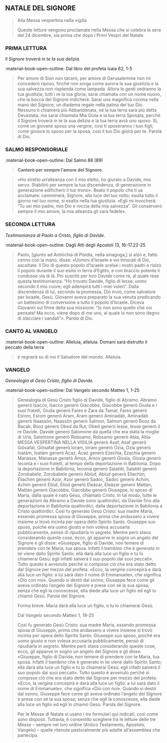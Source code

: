 ## NATALE DEL SIGNORE
> 
> Alla Messa vespertina nella vigilia
> 
> Queste letture vengono proclamate nella Messa che si celebra la sera del 24 dicembre, sia prima che dopo i Primi Vespri del Natale.
> 
### PRIMA LETTURA
*Il Signore troverà in te la sua delizia.*

:material-book-open-outline: Dal libro del profeta Isaìa
62, 1-5

> Per amore di Sion non tacerò, per amore di Gerusalemme non mi concederò riposo, finché non sorga come aurora la sua giustizia e la sua salvezza non risplenda come lampada. Allora le genti vedranno la tua giustizia, tutti i re la tua gloria; sarai chiamata con un nome nuovo, che la bocca del Signore indicherà. Sarai una magnifica corona nella mano del Signore, un diadema regale nella palma del tuo Dio. Nessuno ti chiamerà più Abbandonata, né la tua terra sarà più detta Devastata, ma sarai chiamata Mia Gioia e la tua terra Sposata, perché il Signore troverà in te la sua delizia e la tua terra avrà uno sposo. Sì, come un giovane sposa una vergine, così ti sposeranno i tuoi figli; come gioisce lo sposo per la sposa, così il tuo Dio gioirà per te. Parola di Dio.
> 
### SALMO RESPONSORIALE
:material-book-open-outline: Dal Salmo 88 (89)

>**Canterò per sempre l’amore del Signore.**

> «Ho stretto un’alleanza con il mio eletto,
> ho giurato a Davide, mio servo.
> Stabilirò per sempre la tua discendenza,
> di generazione in generazione edificherò il tuo trono».
> Beato il popolo che ti sa acclamare:
> camminerà, Signore, alla luce del tuo volto;
> esulta tutto il giorno nel tuo nome,
> si esalta nella tua giustizia.
> «Egli mi invocherà: “Tu sei mio padre,
> mio Dio e roccia della mia salvezza”.
> Gli conserverò sempre il mio amore,
> la mia alleanza gli sarà fedele».
> 
### SECONDA LETTURA
*Testimonianza di Paolo a Cristo, figlio di Davide.*

:material-book-open-outline: Dagli Atti degli Apostoli
13, 16-17.22-25

> Paolo, [giunto ad Antiòchia di Pisìdia, nella sinagoga,] si alzò e, fatto cenno con la mano, disse: «Uomini d’Israele e voi timorati di Dio, ascoltate. Il Dio di questo popolo d’Israele scelse i nostri padri e rialzò il popolo durante il suo esilio in terra d’Egitto, e con braccio potente li condusse via di là. Poi suscitò per loro Davide come re, al quale rese questa testimonianza: “Ho trovato Davide, figlio di Iesse, uomo secondo il mio cuore; egli adempirà tutti i miei voleri”. Dalla discendenza di lui, secondo la promessa, Dio inviò, come salvatore per Israele, Gesù. Giovanni aveva preparato la sua venuta predicando un battesimo di conversione a tutto il popolo d’Israele. Diceva Giovanni sul finire della sua missione: “Io non sono quello che voi pensate! Ma ecco, viene dopo di me uno, al quale io non sono degno di slacciare i sandali”». Parola di Dio.
> 
### CANTO AL VANGELO
:material-book-open-outline: Alleluia, alleluia.
Domani sarà distrutto il peccato della terra
> e regnerà su di noi il Salvatore del mondo.
> Alleluia.
> 
### VANGELO
*Genealogia di Gesù Cristo, figlio di Davide.*

:material-book-open-outline: Dal Vangelo secondo Matteo
1, 1-25

> Genealogia di Gesù Cristo figlio di Davide, figlio di Abramo. Abramo generò Isacco, Isacco generò Giacobbe, Giacobbe generò Giuda e i suoi fratelli, Giuda generò Fares e Zara da Tamar, Fares generò Esrom, Esrom generò Aram, Aram generò Aminadàb, Aminadàb generò Naassòn, Naassòn generò Salmon, Salmon generò Booz da Racab, Booz generò Obed da Rut, Obed generò Iesse, Iesse generò il re Davide. Davide generò Salomone da quella che era stata la moglie di Urìa, Salomone generò Roboamo, Roboamo generò Abìa, Abìa MESSA VESPERTINA NELLA VIGILIA generò Asaf, Asaf generò Giòsafat, Giòsafat generò Ioram, Ioram generò Ozìa, Ozìa generò Ioatàm, Ioatàm generò Àcaz, Àcaz generò Ezechìa, Ezechìa generò Manasse, Manasse generò Amos, Amos generò Giosìa, Giosìa generò Ieconìa e i suoi fratelli, al tempo della deportazione in Babilonia. Dopo la deportazione in Babilonia, Ieconìa generò Salatièl, Salatièl generò Zorobabele, Zorobabele generò Abiùd, Abiùd generò Eliachìm, Eliachìm generò Azor, Azor generò Sadoc, Sadoc generò Achim, Achim generò Eliùd, Eliùd generò Eleàzar, Eleàzar generò Mattan, Mattan generò Giacobbe, Giacobbe generò Giuseppe, lo sposo di Maria, dalla quale è nato Gesù, chiamato Cristo. In tal modo, tutte le generazioni da Abramo a Davide sono quattordici, da Davide fino alla deportazione in Babilonia quattordici, dalla deportazione in Babilonia a Cristo quattordici. Così fu generato Gesù Cristo: sua madre Maria, essendo promessa sposa di Giuseppe, prima che andassero a vivere insieme si trovò incinta per opera dello Spirito Santo. Giuseppe suo sposo, poiché era uomo giusto e non voleva accusarla pubblicamente, pensò di ripudiarla in segreto. Mentre però stava considerando queste cose, ecco, gli apparve in sogno un angelo del Signore e gli disse: «Giuseppe, figlio di Davide, non temere di prendere con te Maria, tua sposa. Infatti il bambino che è generato in lei viene dallo Spirito Santo; ella darà alla luce un figlio e tu lo chiamerai Gesù: egli infatti salverà il suo popolo dai suoi peccati». Tutto questo è avvenuto perché si compisse ciò che era stato detto dal Signore per mezzo del profeta: «Ecco, la vergine concepirà e darà alla luce un figlio: a lui sarà dato il nome di Emmanuele», che significa «Dio con noi». Quando si destò dal sonno, Giuseppe fece come gli aveva ordinato l’angelo del Signore e prese con sé la sua sposa; senza che egli la conoscesse, ella diede alla luce un figlio ed egli lo chiamò Gesù. Parola del Signore.
> 
> Forma breve:
> Maria darà alla luce un figlio,
> e tu lo chiamerai Gesù.
> 
> Dal Vangelo secondo Matteo
> 1, 18-25
> 
> Così fu generato Gesù Cristo: sua madre Maria, essendo promessa sposa di Giuseppe, prima che andassero a vivere insieme si trovò incinta per opera dello Spirito Santo. Giuseppe suo sposo, poiché era uomo giusto e non voleva accusarla pubblicamente, pensò di ripudiarla in segreto. Mentre però stava considerando queste cose, ecco, gli apparve in sogno un angelo del Signore e gli disse: «Giuseppe, figlio di Davide, non temere di prendere con te Maria, tua sposa. Infatti il bambino che è generato in lei viene dallo Spirito Santo; ella darà alla luce un figlio e tu lo chiamerai Gesù: egli infatti salverà il suo popolo dai suoi peccati». Tutto questo è avvenuto perché si compisse ciò che era stato detto dal Signore per mezzo del profeta: «Ecco, la vergine concepirà e darà alla luce un figlio: a lui sarà dato il nome di Emmanuele», che significa «Dio con noi». Quando si destò dal sonno, Giuseppe fece come gli aveva ordinato l’angelo del Signore e prese con sé la sua sposa; senza che egli la conoscesse, ella diede alla luce un figlio ed egli lo chiamò Gesù. Parola del Signore.
> 
> Per le Messe di Natale si usano i tre formulari qui indicati, così come sono disposti. Tuttavia, è consentito scegliere tra le letture delle tre Messe – sempre nel loro ordine (Antico Testamento, Apostolo, Vangelo) – quelle ritenute pastoralmente più adatte all’assemblea che partecipa.